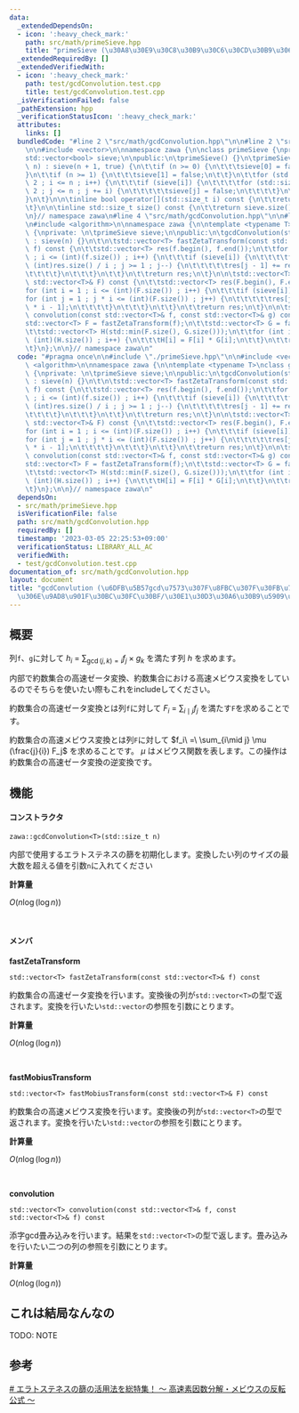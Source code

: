 ```yaml
---
data:
  _extendedDependsOn:
  - icon: ':heavy_check_mark:'
    path: src/math/primeSieve.hpp
    title: "primeSieve (\u30A8\u30E9\u30C8\u30B9\u30C6\u30CD\u30B9\u306E\u7BE9\uFF09"
  _extendedRequiredBy: []
  _extendedVerifiedWith:
  - icon: ':heavy_check_mark:'
    path: test/gcdConvolution.test.cpp
    title: test/gcdConvolution.test.cpp
  _isVerificationFailed: false
  _pathExtension: hpp
  _verificationStatusIcon: ':heavy_check_mark:'
  attributes:
    links: []
  bundledCode: "#line 2 \"src/math/gcdConvolution.hpp\"\n\n#line 2 \"src/math/primeSieve.hpp\"\
    \n\n#include <vector>\n\nnamespace zawa {\n\nclass primeSieve {\nprivate:\n\t\
    std::vector<bool> sieve;\n\npublic:\n\tprimeSieve() {}\n\tprimeSieve(std::size_t\
    \ n) : sieve(n + 1, true) {\n\t\tif (n >= 0) {\n\t\t\tsieve[0] = false;\n\t\t\
    }\n\t\tif (n >= 1) {\n\t\t\tsieve[1] = false;\n\t\t}\n\t\tfor (std::size_t i =\
    \ 2 ; i <= n ; i++) {\n\t\t\tif (sieve[i]) {\n\t\t\t\tfor (std::size_t j = i *\
    \ 2 ; j <= n ; j += i) {\n\t\t\t\t\tsieve[j] = false;\n\t\t\t\t}\n\t\t\t}\n\t\t\
    }\n\t}\n\n\tinline bool operator[](std::size_t i) const {\n\t\treturn sieve[i];\n\
    \t}\n\n\tinline std::size_t size() const {\n\t\treturn sieve.size();\n\t}\n};\n\
    \n}// namespace zawa\n#line 4 \"src/math/gcdConvolution.hpp\"\n\n#line 6 \"src/math/gcdConvolution.hpp\"\
    \n#include <algorithm>\n\nnamespace zawa {\n\ntemplate <typename T>\nclass gcdConvolution\
    \ {\nprivate: \n\tprimeSieve sieve;\n\npublic:\n\tgcdConvolution(std::size_t n)\
    \ : sieve(n) {}\n\t\n\tstd::vector<T> fastZetaTransform(const std::vector<T>&\
    \ f) const {\n\t\tstd::vector<T> res(f.begin(), f.end());\n\t\tfor (int i = 1\
    \ ; i <= (int)(f.size()) ; i++) {\n\t\t\tif (sieve[i]) {\n\t\t\t\tfor (int j =\
    \ (int)res.size() / i ; j >= 1 ; j--) {\n\t\t\t\t\tres[j - 1] += res[j * i - 1];\n\
    \t\t\t\t}\n\t\t\t}\n\t\t}\n\t\treturn res;\n\t}\n\n\tstd::vector<T> fastMobiusTransform(const\
    \ std::vector<T>& F) const {\n\t\tstd::vector<T> res(F.begin(), F.end());\n\t\t\
    for (int i = 1 ; i <= (int)(F.size()) ; i++) {\n\t\t\tif (sieve[i]) {\n\t\t\t\t\
    for (int j = 1 ; j * i <= (int)(F.size()) ; j++) {\n\t\t\t\t\tres[j - 1] -= res[j\
    \ * i - 1];\n\t\t\t\t}\n\t\t\t}\n\t\t}\n\t\treturn res;\n\t}\n\n\tstd::vector<T>\
    \ convolution(const std::vector<T>& f, const std::vector<T>& g) const {\n\t\t\
    std::vector<T> F = fastZetaTransform(f);\n\t\tstd::vector<T> G = fastZetaTransform(g);\n\
    \t\tstd::vector<T> H(std::min(F.size(), G.size()));\n\t\tfor (int i = 0 ; i <\
    \ (int)(H.size()) ; i++) {\n\t\t\tH[i] = F[i] * G[i];\n\t\t}\n\t\treturn fastMobiusTransform(H);\n\
    \t}\n};\n\n}// namespace zawa\n"
  code: "#pragma once\n\n#include \"./primeSieve.hpp\"\n\n#include <vector>\n#include\
    \ <algorithm>\n\nnamespace zawa {\n\ntemplate <typename T>\nclass gcdConvolution\
    \ {\nprivate: \n\tprimeSieve sieve;\n\npublic:\n\tgcdConvolution(std::size_t n)\
    \ : sieve(n) {}\n\t\n\tstd::vector<T> fastZetaTransform(const std::vector<T>&\
    \ f) const {\n\t\tstd::vector<T> res(f.begin(), f.end());\n\t\tfor (int i = 1\
    \ ; i <= (int)(f.size()) ; i++) {\n\t\t\tif (sieve[i]) {\n\t\t\t\tfor (int j =\
    \ (int)res.size() / i ; j >= 1 ; j--) {\n\t\t\t\t\tres[j - 1] += res[j * i - 1];\n\
    \t\t\t\t}\n\t\t\t}\n\t\t}\n\t\treturn res;\n\t}\n\n\tstd::vector<T> fastMobiusTransform(const\
    \ std::vector<T>& F) const {\n\t\tstd::vector<T> res(F.begin(), F.end());\n\t\t\
    for (int i = 1 ; i <= (int)(F.size()) ; i++) {\n\t\t\tif (sieve[i]) {\n\t\t\t\t\
    for (int j = 1 ; j * i <= (int)(F.size()) ; j++) {\n\t\t\t\t\tres[j - 1] -= res[j\
    \ * i - 1];\n\t\t\t\t}\n\t\t\t}\n\t\t}\n\t\treturn res;\n\t}\n\n\tstd::vector<T>\
    \ convolution(const std::vector<T>& f, const std::vector<T>& g) const {\n\t\t\
    std::vector<T> F = fastZetaTransform(f);\n\t\tstd::vector<T> G = fastZetaTransform(g);\n\
    \t\tstd::vector<T> H(std::min(F.size(), G.size()));\n\t\tfor (int i = 0 ; i <\
    \ (int)(H.size()) ; i++) {\n\t\t\tH[i] = F[i] * G[i];\n\t\t}\n\t\treturn fastMobiusTransform(H);\n\
    \t}\n};\n\n}// namespace zawa\n"
  dependsOn:
  - src/math/primeSieve.hpp
  isVerificationFile: false
  path: src/math/gcdConvolution.hpp
  requiredBy: []
  timestamp: '2023-03-05 22:25:53+09:00'
  verificationStatus: LIBRARY_ALL_AC
  verifiedWith:
  - test/gcdConvolution.test.cpp
documentation_of: src/math/gcdConvolution.hpp
layout: document
title: "gcdConvlution (\u6DFB\u5B57gcd\u7573\u307F\u8FBC\u307F\u30FB\u7D04\u6570\u7CFB\
  \u306E\u9AD8\u901F\u30BC\u30FC\u30BF/\u30E1\u30D3\u30A6\u30B9\u5909\u63DB)"
---
```


## 概要

列`f`、`g`に対して $\displaystyle h_i\ =\ \sum_{\gcd(j, k)=i} f_j\times g_k$ を満たす列 $h$ を求めます。

内部で約数集合の高速ゼータ変換、約数集合における高速メビウス変換をしているのでそちらを使いたい際もこれをincludeしてください。

約数集合の高速ゼータ変換とは列`f`に対して $\displaystyle F_i\ =\ \sum_{i\mid j} f_j$ を満たす`F`を求めることです。

約数集合の高速メビウス変換とは列`F`に対して $f_i\ =\ \sum_{i\mid j} \mu (\frac{j}{i}) F_j$ を求めることです。 $\mu$ はメビウス関数を表します。この操作は約数集合の高速ゼータ変換の逆変換です。


## 機能

#### コンストラクタ

```
zawa::gcdConvolution<T>(std::size_t n)
```

内部で使用するエラトステネスの篩を初期化します。変換したい列のサイズの最大数を超える値を引数`n`に入れてください

**計算量**

$O(n\log (\log n))$

<br />

#### メンバ

**fastZetaTransform**
```
std::vector<T> fastZetaTransform(const std::vector<T>& f) const
```

約数集合の高速ゼータ変換を行います。変換後の列が`std::vector<T>`の型で返されます。変換を行いたい`std::vector`の参照を引数にとります。

**計算量**

 $O(n\log (\log n))$

<br />

**fastMobiusTransform**
```
std::vector<T> fastMobiusTransform(const std::vector<T>& F) const
```
約数集合の高速メビウス変換を行います。変換後の列が`std::vector<T>`の型で返されます。変換を行いたい`std::vector`の参照を引数にとります。

**計算量**

$O(n\log (\log n))$

<br />

**convolution**
```
std::vector<T> convolution(const std::vector<T>& f, const std::vector<T>& f) const
```

添字gcd畳み込みを行います。結果を`std::vector<T>`の型で返します。畳み込みを行いたい二つの列の参照を引数にとります。

**計算量**

$O(n\log (\log n))$


## これは結局なんなの
TODO: NOTE

## 参考

[# エラトステネスの篩の活用法を総特集！ 〜 高速素因数分解・メビウスの反転公式 〜](https://qiita.com/drken/items/3beb679e54266f20ab63)
